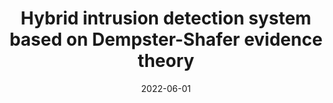 ---
title: "Hybrid intrusion detection system based on Dempster-Shafer evidence theory"
collection: publications
category: 2022
date: 2022-06-01
permalink: /publication/Hybrid intrusion detection system based on Dempster-Shafer evidence theory
excerpt: 'Weicheng Qiu, Yinghua Ma, Xiuzhen Chen, Haiyang Yu, <strong><u>Lixing Chen</u></strong>'
venue: 'Computers & Security'
paperurl: 'https://www.sciencedirect.com/science/article/pii/S0167404822001079'
---